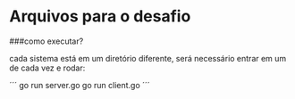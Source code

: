 # Arquivos para o desafio


###como executar?
 <p>cada sistema está em um diretório diferente, será necessário entrar em um de cada vez e rodar:</p>
   ´´´
    go run server.go
    go run client.go
   ´´´
